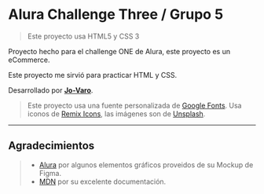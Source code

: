 # Alura Challenge Three / Grupo 5

> Este proyecto usa HTML5 y CSS 3

Proyecto hecho para el challenge ONE de Alura, este proyecto es un eCommerce.

Este proyecto me sirvió para practicar HTML y CSS.

Desarrollado por **[Jo-Varo](https://github.com/Jo-varo)**.

> Este proyecto usa una fuente personalizada de [Google Fonts](https://fonts.google.com/). Usa iconos de [Remix Icons](https://remixicon.com/), las imágenes son de [Unsplash](https://unsplash.com/).

---

## Agradecimientos

> - [Alura](https://www.aluracursos.com/) por algunos elementos gráficos proveidos de su Mockup de Figma.
> - [MDN](https://developer.mozilla.org/) por su excelente documentación.
